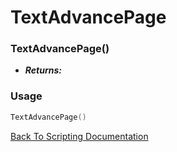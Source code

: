 # TextAdvancePage

### TextAdvancePage()
- ***Returns:*** 

### Usage

```Lua
TextAdvancePage()
```


[Back To Scripting Documentation](../README.md)
